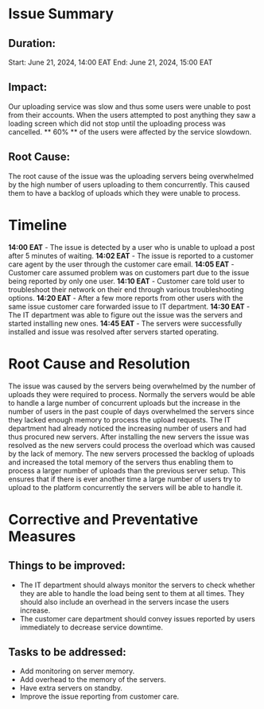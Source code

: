 # Issue Summary
## Duration:
Start: June 21, 2024, 14:00 EAT
End: June 21, 2024, 15:00 EAT

## Impact:
Our uploading service was slow and thus some users were unable to post from their accounts. When the users attempted to post anything they saw a loading screen which did not stop until the uploading process was cancelled. ** 60% ** of the users were affected by the service slowdown.

## Root Cause:
The root cause of the issue was the uploading servers being overwhelmed by the high number of users uploading to them concurrently. This caused them to have a backlog of uploads which they were unable to process.

# Timeline
**14:00 EAT** - The issue is detected by a user who is unable to upload a post after 5 minutes of waiting.
**14:02 EAT** - The issue is reported to a customer care agent by the user through the customer care email.
**14:05 EAT** - Customer care assumed problem was on customers part due to the issue being reported by only one user.
**14:10 EAT** - Customer care told user to troubleshoot their network on their end through various troubleshooting options.
**14:20 EAT** - After a few more reports from other users with the same issue customer care forwarded issue to IT department.
**14:30 EAT** - The IT department was able to figure out the issue was the servers and started installing new ones.
**14:45 EAT** - The servers were successfully installed and issue was resolved after servers started operating.

# Root Cause and Resolution
The issue was caused by the servers being overwhelmed by the number of uploads they were required to process. Normally the servers would be able to handle a large number of concurrent uploads but the increase in the number of users in the past couple of days overwhelmed the servers since they lacked enough memory to process the upload requests. The IT department had already noticed the increasing number of users and had thus procured new servers. After installing the new servers the issue was resolved as the new servers could process the overload which was caused by the lack of memory. The new servers processed the backlog of uploads and increased the total memory of the servers thus enabling them to process a larger number of uploads than the previous server setup. This ensures that if there is ever another time a large number of users try to upload to the platform concurrently the servers will be able to handle it.

# Corrective and Preventative Measures
## Things to be improved:
- The IT department should always monitor the servers to check whether they are able to handle the load being sent to them at all times. They should also include an overhead in the servers incase the users increase.
- The customer care department should convey issues reported by users immediately to decrease service downtime.

## Tasks to be addressed:
- Add monitoring on server memory.
- Add overhead to the memory of the servers.
- Have extra servers on standby.
- Improve the issue reporting from customer care.
